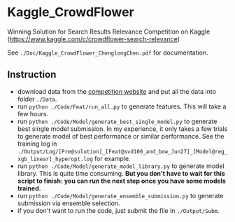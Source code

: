 
# Kaggle_CrowdFlower

Winning Solution for Search Results Relevance Competition on Kaggle (https://www.kaggle.com/c/crowdflower-search-relevance)

See `./Doc/Kaggle_CrowdFlower_ChenglongChen.pdf` for documentation.

## Instruction

* download data from the [competition website](https://www.kaggle.com/c/crowdflower-search-relevance/data) and put all the data into folder `./Data`.
* run `python ./Code/Feat/run_all.py` to generate features. This will take a few hours.
* run `python ./Code/Model/generate_best_single_model.py` to generate best single model submission. In my experience, it only takes a few trials to generate model of best performance or similar performance. See the training log in `./Output/Log/[Pre@solution]_[Feat@svd100_and_bow_Jun27]_[Model@reg_xgb_linear]_hyperopt.log` for example.
* run `python ./Code/Model/generate_model_library.py` to generate model library. This is quite time consuming. **But you don't have to wait for this script to finish: you can run the next step once you have some models trained.**
* run `python ./Code/Model/generate_ensemble_submission.py` to generate submission via ensemble selection.
* if you don't want to run the code, just submit the file in `./Output/Subm`.